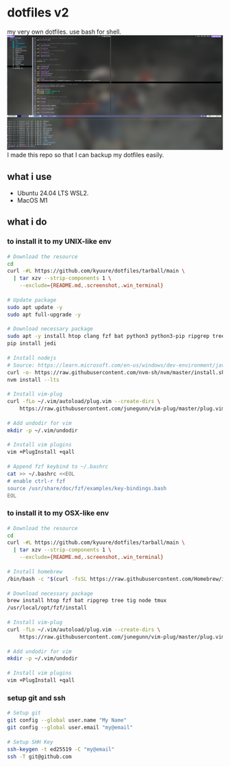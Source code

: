 # dotfiles v2
my very own dotfiles. use bash for shell.
![alt text](https://github.com/kyuure/dotfiles/blob/main/.screenshot/6.png "ssan doang at 08/06/2024")
I made this repo so that I can backup my dotfiles easily.


## what i use
- Ubuntu 24.04 LTS WSL2.
- MacOS M1


## what i do

### to install it to my UNIX-like env
```sh
# Download the resource
cd
curl -#L https://github.com/kyuure/dotfiles/tarball/main \
  | tar xzv --strip-components 1 \
    --exclude={README.md,.screenshot,.win_terminal}

# Update package
sudo apt update -y
sudo apt full-upgrade -y

# Download necessary package
sudo apt -y install htop clang fzf bat python3 python3-pip ripgrep tree tig
pip install jedi

# Install nodejs
# Source: https://learn.microsoft.com/en-us/windows/dev-environment/javascript/nodejs-on-wsl
curl -o- https://raw.githubusercontent.com/nvm-sh/nvm/master/install.sh | bash
nvm install --lts

# Install vim-plug
curl -fLo ~/.vim/autoload/plug.vim --create-dirs \
    https://raw.githubusercontent.com/junegunn/vim-plug/master/plug.vim

# Add undodir for vim
mkdir -p ~/.vim/undodir

# Install vim plugins
vim +PlugInstall +qall

# Append fzf keybind to ~/.bashrc
cat >> ~/.bashrc <<EOL
# enable ctrl-r fzf
source /usr/share/doc/fzf/examples/key-bindings.bash
EOL
```

### to install it to my OSX-like env
```sh
# Download the resource
cd
curl -#L https://github.com/kyuure/dotfiles/tarball/main \
  | tar xzv --strip-components 1 \
    --exclude={README.md,.screenshot,.win_terminal}

# Install homebrew
/bin/bash -c "$(curl -fsSL https://raw.githubusercontent.com/Homebrew/install/HEAD/install.sh)"

# Download necessary package
brew install htop fzf bat ripgrep tree tig node tmux
/usr/local/opt/fzf/install

# Install vim-plug
curl -fLo ~/.vim/autoload/plug.vim --create-dirs \
    https://raw.githubusercontent.com/junegunn/vim-plug/master/plug.vim

# Add undodir for vim
mkdir -p ~/.vim/undodir

# Install vim plugins
vim +PlugInstall +qall
```

### setup git and ssh
```sh
# Setup git
git config --global user.name "My Name"
git config --global user.email "my@email"

# Setup SHH Key
ssh-keygen -t ed25519 -C "my@email"
ssh -T git@github.com
```
